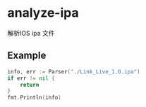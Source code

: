 # analyze-ipa

解析IOS ipa 文件

## Example
```go
info, err := Parser("./Link_Live_1.0.ipa")
if err != nil {
	return
}
fmt.Println(info)
```